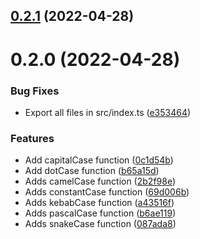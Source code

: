 

## [0.2.1](https://github.com/iagobruno/npm-package-example/compare/0.2.0...0.2.1) (2022-04-28)

# 0.2.0 (2022-04-28)


### Bug Fixes

* Export all files in src/index.ts ([e353464](https://github.com/iagobruno/npm-package-example/commit/e353464f7b34b157450033f5fd3ab7328da1d9b1))


### Features

* Add capitalCase function ([0c1d54b](https://github.com/iagobruno/npm-package-example/commit/0c1d54b7fd6e6817bac6432223755c11f28afb35))
* Add dotCase function ([b65a15d](https://github.com/iagobruno/npm-package-example/commit/b65a15d35e6315d27836797f5308116b85c29dec))
* Adds camelCase function ([2b2f98e](https://github.com/iagobruno/npm-package-example/commit/2b2f98e956daaeec916372060535bd6ce63eed32))
* Adds constantCase function ([69d006b](https://github.com/iagobruno/npm-package-example/commit/69d006b054d0bce2209abcfcd6bb4fbd4f678cc7))
* Adds kebabCase function ([a43516f](https://github.com/iagobruno/npm-package-example/commit/a43516f449378f381d15d5b88c8794a6eea98d62))
* Adds pascalCase function ([b6ae119](https://github.com/iagobruno/npm-package-example/commit/b6ae119648f7122e6c06c7875f2bd616def0e615))
* Adds snakeCase function ([087ada8](https://github.com/iagobruno/npm-package-example/commit/087ada82db82107b7e743f8cc005b8d19f2f2215))